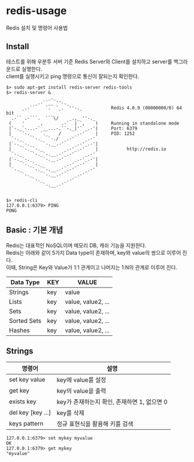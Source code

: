 # redis-usage
Redis 설치 및 명령어 사용법

## Install
테스트를 위해 우분투 서버 기준 Redis Server와 Client를 설치하고 server를 백그라운드로 실행한다.<br>
client를 실행시키고 ping 명령으로 통신이 잘되는지 확인한다.
```shell
$> sudo apt-get install redis-server redis-tools
$> redis-server &
                _._
           _.-``__ ''-._
      _.-``    `.  `_.  ''-._           Redis 4.0.9 (00000000/0) 64 bit
  .-`` .-```.  ```\/    _.,_ ''-._
 (    '      ,       .-`  | `,    )     Running in standalone mode
 |`-._`-...-` __...-.``-._|'` _.-'|     Port: 6379
 |    `-._   `._    /     _.-'    |     PID: 1252
  `-._    `-._  `-./  _.-'    _.-'
 |`-._`-._    `-.__.-'    _.-'_.-'|
 |    `-._`-._        _.-'_.-'    |           http://redis.io
  `-._    `-._`-.__.-'_.-'    _.-'
 |`-._`-._    `-.__.-'    _.-'_.-'|
 |    `-._`-._        _.-'_.-'    |
  `-._    `-._`-.__.-'_.-'    _.-'
      `-._    `-.__.-'    _.-'
          `-._        _.-'
              `-.__.-'


$> redis-cli
127.0.0.1:6379> PING
PONG

```

## Basic : 기본 개념
Redis는 대표적인 NoSQL이며 메모리 DB, 캐쉬 기능을 지원한다.<br>
Redis는 아래와 같이 5가지 Data type이 존재하며, key와 value의 쌍으로 이루어 진다.<br>
이때, String은 Key와 Value가 1:1 관계이고 나머지는 1:N의 관계로 이루어 진다.<br>

|Data Type|KEY|VALUE|
|------|---|---|
|Strings|key|value|
|Lists|key|value, value2, ...|
|Sets|key|value, value2, ...|
|Sorted Sets|key|value, value2, ...|
|Hashes|key|value, value2, ...|



## Strings

|명령어|설명|
|------|---|
|set key value|key에 value를 설정|
|get key|key의 value을 출력|
|exists key|key가 존재하는지 확인, 존재하면 1, 없으면 0|
|del key [key ...]|key를 삭제|
|keys pattern|정규 표현식을 활용해 키를 검색|


```
127.0.0.1:6379> set mykey myvalue
OK
127.0.0.1:6379> get mykey
"myvalue"
```





